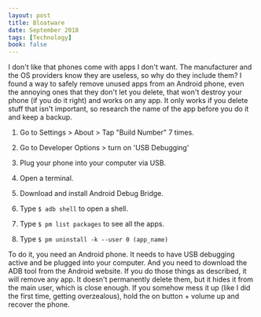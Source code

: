 ```yaml
---
layout: post
title: Bloatware
date: September 2018
tags: [Technology]
book: false
---
```

I don't like that phones come with apps I don't want. The manufacturer and the OS providers know they are useless, so why do they include them? I found a way to safely remove unused apps from an Android phone, even the annoying ones that they don't let you delete, that won't destroy your phone (if you do it right) and works on any app. It only works if you delete stuff that isn't important, so research the name of the app before you do it and keep a backup.

1. Go to Settings > About > Tap "Build Number" 7 times.

2. Go to Developer Options > turn on 'USB Debugging'

3. Plug your phone into your computer via USB.

4. Open a terminal.

5. Download and install Android Debug Bridge.

6. Type `$ adb shell` to open a shell.

7. Type `$ pm list packages` to see all the apps.

8. Type `$ pm uninstall -k --user 0 (app_name)`

To do it, you need an Android phone. It needs to have USB debugging active and be plugged into your computer. And you need to download the ADB tool from the Android website. If you do those things as described, it will remove any app. It doesn't permanently delete them, but it hides it from the main user, which is close enough. If you somehow mess it up (like I did the first time, getting overzealous), hold the on button + volume up and recover the phone.
